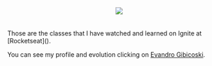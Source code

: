 <div align="center">
  <img src="https://github.com/gibifyofficial/Ignite-ReactJS/blob/main/01-github-explorer/public/Capa.png" />
</div>
<br> <br>
Those are the classes that I have watched and learned on Ignite at [Rocketseat](). <br>

You can see my profile and evolution clicking on [Evandro Gibicoski](https://app.rocketseat.com.br/me/gibifyofficial).
